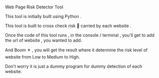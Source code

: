 Web Page Risk Detector Tool

This tool is initially built using Python .

This tool is built to cross check risk 🚫 carried by each website .

Once the code of this tool runs , in the console / terminal , you'll get to add the url of website , you wanted to add.

And Boom ✴️ , you will get the result where it determine the risk level of website from Low to Medium to High.

Don't worry it is just a dummy program for dummy detection of each website.


